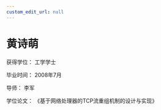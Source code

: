 ```yaml
---
custom_edit_url: null
---
```


# 黄诗萌

获得学位： 工学学士

毕业时间： 2008年7月

导师： 李军

学位论文： 《基于网络处理器的TCP流重组机制的设计与实现》
